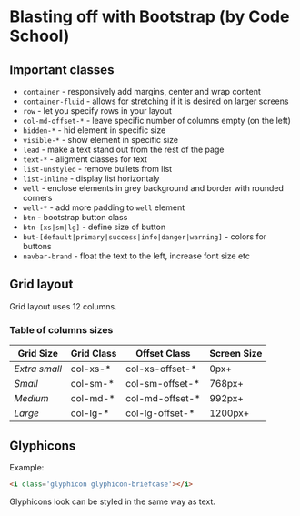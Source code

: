 # Blasting off with Bootstrap (by Code School)

## Important classes
* `container` - responsively add margins, center and wrap content
* `container-fluid` - allows for stretching if it is desired on larger screens
* `row` - let you specify rows in your layout
* `col-md-offset-*` - leave specific number of columns empty (on the left)
* `hidden-*` - hid element in specific size
* `visible-*` - show element in specific size
* `lead` - make a text stand out from the rest of the page
* `text-*` - aligment classes for text
* `list-unstyled` - remove bullets from list
* `list-inline` - display list horizontaly
* `well` - enclose elements in grey background and border with rounded corners
* `well-*` - add more padding to `well` element
* `btn` - bootstrap button class
* `btn-[xs|sm|lg]` - define size of button
* `but-[default|primary|success|info|danger|warning]` - colors for buttons
* `navbar-brand` - float the text to the left, increase font size etc

## Grid layout

Grid layout uses 12 columns.

### Table of columns sizes

Grid Size | Grid Class | Offset Class | Screen Size
--- | --- | --- | ---
*Extra small* | col-xs-* | col-xs-offset-* | 0px+
*Small* | col-sm-* | col-sm-offset-* | 768px+
*Medium* | col-md-* | col-md-offset-* | 992px+
*Large* | col-lg-* | col-lg-offset-* | 1200px+

## Glyphicons

Example:

```html
<i class='glyphicon glyphicon-briefcase'></i>
```

Glyphicons look can be styled in the same way as text.